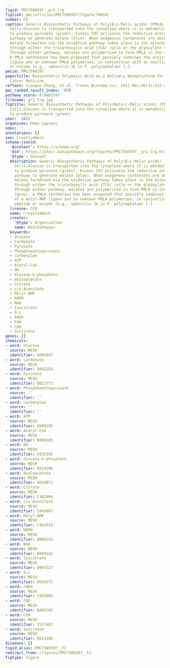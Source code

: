 ```yaml
---
figid: PMC7580597__gr2_lrg
figlink: pmc/articles/PMC7580597/figure/f0010/
number: F2
caption: Generic Biosynthetic Pathways of Poly(β-L-Malic acids) (PMLAs) in Eukaryotic
  Cells.Glucose is transported into the cytoplasm where it is metabolized by glycolysis
  to produce pyruvate (green). Excess CO2 activates the reductive extramitochondrial
  pathway to generate malate (blue). When exogenous carbonates are absent, intramitochondrial
  malate formation via the oxidative pathway takes place in the mitochondrial matrix
  through either the tricarboxylic acid (TCA) cycle or the glyoxylate shunt (orange).
  Through either pathway, malates are polymerized to form PMLA in the cytoplasm (gray).
  A PMLA synthetase has been proposed that possibly combines the activities of a malyl-AMP
  ligase and an unknown PMLA polymerase, in conjunction with an auxiliary peptide
  or enzyme (e.g., spherulin 3b in P. polycephalum) [,].
pmcid: PMC7580597
papertitle: Biosynthetic Polymalic Acid as a Delivery Nanoplatform for Translational
  Cancer Medicine.
reftext: Jianguo Zhang, et al. Trends Biochem Sci. 2021 Mar;46(3):213-224.
pmc_ranked_result_index: '678'
pathway_score: 0.9603397
filename: gr2_lrg.jpg
figtitle: Generic Biosynthetic Pathways of Poly(Beta-L-Malic acids) (PMLAs) in Eukaryotic
  Cells.Glucose is transported into the cytoplasm where it is metabolized by glycolysis
  to produce pyruvate (green)
year: '2021'
organisms: Homo sapiens
ndex: ''
annotations: []
seo: CreativeWork
schema-jsonld:
  '@context': https://schema.org/
  '@id': https://pfocr.wikipathways.org/figures/PMC7580597__gr2_lrg.html
  '@type': Dataset
  description: Generic Biosynthetic Pathways of Poly(β-L-Malic acids) (PMLAs) in Eukaryotic
    Cells.Glucose is transported into the cytoplasm where it is metabolized by glycolysis
    to produce pyruvate (green). Excess CO2 activates the reductive extramitochondrial
    pathway to generate malate (blue). When exogenous carbonates are absent, intramitochondrial
    malate formation via the oxidative pathway takes place in the mitochondrial matrix
    through either the tricarboxylic acid (TCA) cycle or the glyoxylate shunt (orange).
    Through either pathway, malates are polymerized to form PMLA in the cytoplasm
    (gray). A PMLA synthetase has been proposed that possibly combines the activities
    of a malyl-AMP ligase and an unknown PMLA polymerase, in conjunction with an auxiliary
    peptide or enzyme (e.g., spherulin 3b in P. polycephalum) [,].
  license: CC0
  name: CreativeWork
  creator:
    '@type': Organization
    name: WikiPathways
  keywords:
  - Glucose
  - Carbonate
  - Pyruvate
  - Phosphoenolopyruvate
  - carbenylae
  - ATP
  - Acetyl-CoA
  - OH
  - Glucose-6-phosphate
  - Oxaloacetate
  - Citrate
  - cis-Aconitate
  - Malyl-AMP
  - NADH
  - NAD
  - Isocitrate
  - O-c
  - FADH
  - FAD
  - COH
  - Succinate
genes: []
chemicals:
- word: Glucose
  source: MESH
  identifier: D005947
- word: Carbonate
  source: MESH
  identifier: D002254
- word: Pyruvate
  source: MESH
  identifier: D011773
- word: Phosphoenolopyruvate
  source: ''
  identifier: ''
- word: carbenylae
  source: ''
  identifier: ''
- word: ATP
  source: MESH
  identifier: D000255
- word: Acetyl-CoA
  source: MESH
  identifier: D000105
- word: OH
  source: MESH
  identifier: C031356
- word: Glucose-6-phosphate
  source: MESH
  identifier: D019298
- word: Oxaloacetate
  source: MESH
  identifier: D010071
- word: Citrate
  source: MESH
  identifier: C102006
- word: cis-Aconitate
  source: MESH
  identifier: C043607
- word: Malyl-AMP
  source: MESH
  identifier: C042519
- word: NADH
  source: MESH
  identifier: D009243
- word: NAD
  source: MESH
  identifier: D009243
- word: Isocitrate
  source: MESH
  identifier: D007523
- word: O-c
  source: MESH
  identifier: D016572
- word: FADH
  source: MESH
  identifier: C058805
- word: FAD
  source: MESH
  identifier: D005182
- word: COH
  source: MESH
  identifier: C577482
- word: Succinate
  source: MESH
  identifier: D013386
diseases: []
figid_alias: PMC7580597__F2
redirect_from: /figures/PMC7580597__F2
figtype: Figure
---
```

